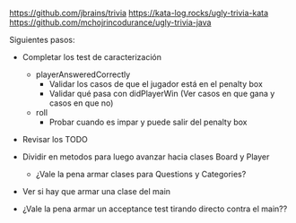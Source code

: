 https://github.com/jbrains/trivia
https://kata-log.rocks/ugly-trivia-kata
https://github.com/mchojrincodurance/ugly-trivia-java

Siguientes pasos:

- Completar los test de caracterización
  - playerAnsweredCorrectly
    - Validar los casos de que el jugador está en el penalty box
    - Validar qué pasa con didPlayerWin (Ver casos en que gana y casos en que no)
  - roll
    - Probar cuando es impar y puede salir del penalty box
- Revisar los TODO
- Dividir en metodos para luego avanzar hacia clases Board y Player
  - ¿Vale la pena armar clases para Questions y Categories?
- Ver si hay que armar una clase del main

- ¿Vale la pena armar un acceptance test tirando directo contra el main??